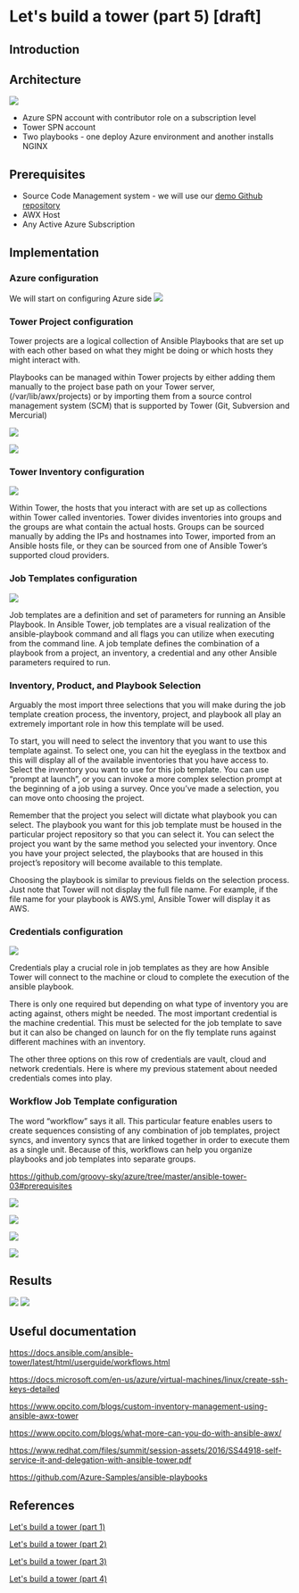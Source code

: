 # Let's build a tower (part 5) [draft]

## Introduction


## Architecture

![](/images/ansible-tower/project_arch.png)

* Azure SPN account with contributor role on a subscription level
* Tower SPN account
* Two playbooks - one deploy Azure environment and another installs NGINX

## Prerequisites
* Source Code Management system - we will use our [demo Github repository](https://github.com/groovy-sky/tower-examples.git)
* AWX Host
* Any Active Azure Subscription

## Implementation

### Azure configuration
We will start on configuring Azure side 
![](/images/ansible-tower/assign_role.png)

### Tower Project configuration

Tower projects are a logical collection of Ansible Playbooks that are set up with each other based on what they might be doing or which hosts they might interact with.

Playbooks can be managed within Tower projects by either adding them manually to the project base path on your Tower server, (/var/lib/awx/projects) or by importing them from a source control management system (SCM) that is supported by Tower (Git, Subversion and Mercurial)

![](/images/ansible-tower/tower_playbooks.png)

![](/images/ansible-tower/sync_project.png)


### Tower Inventory configuration

![](/images/ansible-tower/awx_invent.png)

Within Tower, the hosts that you interact with are set up as collections within Tower called inventories. Tower divides inventories into groups and the groups are what contain the actual hosts. Groups can be sourced manually by adding the IPs and hostnames into Tower, imported from an Ansible hosts file, or they can be sourced from one of Ansible Tower’s supported cloud providers.

### Job Templates configuration

![](/images/ansible-tower/nginx_templates.png)

Job templates are a definition and set of parameters for running an Ansible Playbook. In Ansible Tower, job templates are a visual realization of the ansible-playbook command and all flags you can utilize when executing from the command line. A job template defines the combination of a playbook from a project, an inventory, a credential and any other Ansible parameters required to run.

### Inventory, Product, and Playbook Selection


Arguably the most import three selections that you will make during the job template creation process, the inventory, project, and playbook all play an extremely important role in how this template will be used.

To start, you will need to select the inventory that you want to use this template against. To select one, you can hit the eyeglass in the textbox and this will display all of the available inventories that you have access to. Select the inventory you want to use for this job template. You can use “prompt at launch”, or you can invoke a more complex selection prompt at the beginning of a job using a survey. Once you’ve made a selection, you can move onto choosing the project.

Remember that the project you select will dictate what playbook you can select. The playbook you want for this job template must be housed in the particular project repository so that you can select it. You can select the project you want by the same method you selected your inventory. Once you have your project selected, the playbooks that are housed in this project’s repository will become available to this template.

Choosing the playbook is similar to previous fields on the selection process. Just note that Tower will not display the full file name. For example, if the file name for your playbook is AWS.yml, Ansible Tower will display it as AWS.

### Credentials configuration

![](/images/ansible-tower/awx_credentials.png)

Credentials play a crucial role in job templates as they are how Ansible Tower will connect to the machine or cloud to complete the execution of the ansible playbook.

There is only one required but depending on what type of inventory you are acting against, others might be needed. The most important credential is the machine credential. This must be selected for the job template to save but it can also be changed on launch for on the fly template runs against different machines with an inventory.

The other three options on this row of credentials are vault, cloud and network credentials. Here is where my previous statement about needed credentials comes into play. 

### Workflow Job Template configuration

The word “workflow” says it all. This particular feature enables users to create sequences consisting of any combination of job templates, project syncs, and inventory syncs that are linked together in order to execute them as a single unit. Because of this, workflows can help you organize playbooks and job templates into separate groups.

https://github.com/groovy-sky/azure/tree/master/ansible-tower-03#prerequisites

![](/images/ansible-tower/nginx_inven.png)

![](/images/ansible-tower/workflow_part1.png)

![](/images/ansible-tower/workflow_part2.png)

![](/images/ansible-tower/workflow_whole.png)

## Results

![](/images/ansible-tower/workflow_result_1.png)
![](/images/ansible-tower/workflow_result_2.png)

## Useful documentation

https://docs.ansible.com/ansible-tower/latest/html/userguide/workflows.html

https://docs.microsoft.com/en-us/azure/virtual-machines/linux/create-ssh-keys-detailed

https://www.opcito.com/blogs/custom-inventory-management-using-ansible-awx-tower

https://www.opcito.com/blogs/what-more-can-you-do-with-ansible-awx/

https://www.redhat.com/files/summit/session-assets/2016/SS44918-self-service-it-and-delegation-with-ansible-tower.pdf

https://github.com/Azure-Samples/ansible-playbooks


## References

[Let's build a tower (part 1)](/ansible-tower-00/README.md)

[Let's build a tower (part 2)](/ansible-tower-01/README.md)

[Let's build a tower (part 3)](/ansible-tower-02/README.md)

[Let's build a tower (part 4)](/ansible-tower-03/README.md)
